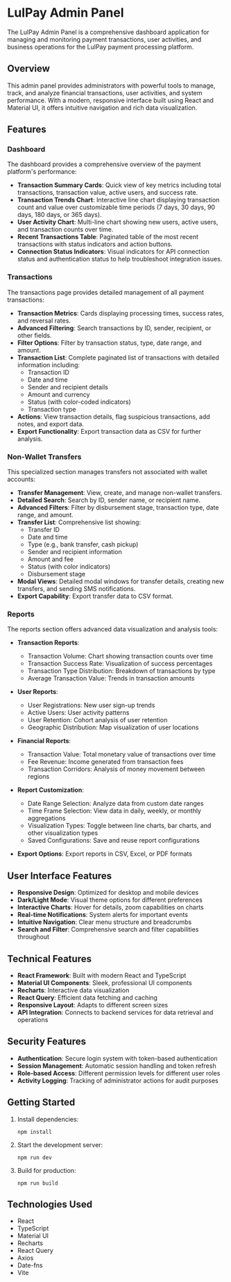 # LulPay Admin Panel

The LulPay Admin Panel is a comprehensive dashboard application for managing and monitoring payment transactions, user activities, and business operations for the LulPay payment processing platform.

## Overview

This admin panel provides administrators with powerful tools to manage, track, and analyze financial transactions, user activities, and system performance. With a modern, responsive interface built using React and Material UI, it offers intuitive navigation and rich data visualization.

## Features

### Dashboard

The dashboard provides a comprehensive overview of the payment platform's performance:

- **Transaction Summary Cards**: Quick view of key metrics including total transactions, transaction value, active users, and success rate.
- **Transaction Trends Chart**: Interactive line chart displaying transaction count and value over customizable time periods (7 days, 30 days, 90 days, 180 days, or 365 days).
- **User Activity Chart**: Multi-line chart showing new users, active users, and transaction counts over time.
- **Recent Transactions Table**: Paginated table of the most recent transactions with status indicators and action buttons.
- **Connection Status Indicators**: Visual indicators for API connection status and authentication status to help troubleshoot integration issues.

### Transactions

The transactions page provides detailed management of all payment transactions:

- **Transaction Metrics**: Cards displaying processing times, success rates, and reversal rates.
- **Advanced Filtering**: Search transactions by ID, sender, recipient, or other fields.
- **Filter Options**: Filter by transaction status, type, date range, and amount.
- **Transaction List**: Complete paginated list of transactions with detailed information including:
  - Transaction ID
  - Date and time
  - Sender and recipient details
  - Amount and currency
  - Status (with color-coded indicators)
  - Transaction type
- **Actions**: View transaction details, flag suspicious transactions, add notes, and export data.
- **Export Functionality**: Export transaction data as CSV for further analysis.

### Non-Wallet Transfers

This specialized section manages transfers not associated with wallet accounts:

- **Transfer Management**: View, create, and manage non-wallet transfers.
- **Detailed Search**: Search by ID, sender name, or recipient name.
- **Advanced Filters**: Filter by disbursement stage, transaction type, date range, and amount.
- **Transfer List**: Comprehensive list showing:
  - Transfer ID
  - Date and time
  - Type (e.g., bank transfer, cash pickup)
  - Sender and recipient information
  - Amount and fee
  - Status (with color indicators)
  - Disbursement stage
- **Modal Views**: Detailed modal windows for transfer details, creating new transfers, and sending SMS notifications.
- **Export Capability**: Export transfer data to CSV format.

### Reports

The reports section offers advanced data visualization and analysis tools:

- **Transaction Reports**:
  - Transaction Volume: Chart showing transaction counts over time
  - Transaction Success Rate: Visualization of success percentages
  - Transaction Type Distribution: Breakdown of transactions by type
  - Average Transaction Value: Trends in transaction amounts

- **User Reports**:
  - User Registrations: New user sign-up trends
  - Active Users: User activity patterns
  - User Retention: Cohort analysis of user retention
  - Geographic Distribution: Map visualization of user locations

- **Financial Reports**:
  - Transaction Value: Total monetary value of transactions over time
  - Fee Revenue: Income generated from transaction fees
  - Transaction Corridors: Analysis of money movement between regions

- **Report Customization**:
  - Date Range Selection: Analyze data from custom date ranges
  - Time Frame Selection: View data in daily, weekly, or monthly aggregations
  - Visualization Types: Toggle between line charts, bar charts, and other visualization types
  - Saved Configurations: Save and reuse report configurations

- **Export Options**: Export reports in CSV, Excel, or PDF formats

## User Interface Features

- **Responsive Design**: Optimized for desktop and mobile devices
- **Dark/Light Mode**: Visual theme options for different preferences
- **Interactive Charts**: Hover for details, zoom capabilities on charts
- **Real-time Notifications**: System alerts for important events
- **Intuitive Navigation**: Clear menu structure and breadcrumbs
- **Search and Filter**: Comprehensive search and filter capabilities throughout

## Technical Features

- **React Framework**: Built with modern React and TypeScript
- **Material UI Components**: Sleek, professional UI components
- **Recharts**: Interactive data visualization
- **React Query**: Efficient data fetching and caching
- **Responsive Layout**: Adapts to different screen sizes
- **API Integration**: Connects to backend services for data retrieval and operations

## Security Features

- **Authentication**: Secure login system with token-based authentication
- **Session Management**: Automatic session handling and token refresh
- **Role-based Access**: Different permission levels for different user roles
- **Activity Logging**: Tracking of administrator actions for audit purposes

## Getting Started

1. Install dependencies:
   ```
   npm install
   ```

2. Start the development server:
   ```
   npm run dev
   ```

3. Build for production:
   ```
   npm run build
   ```

## Technologies Used

- React
- TypeScript
- Material UI
- Recharts
- React Query
- Axios
- Date-fns
- Vite 